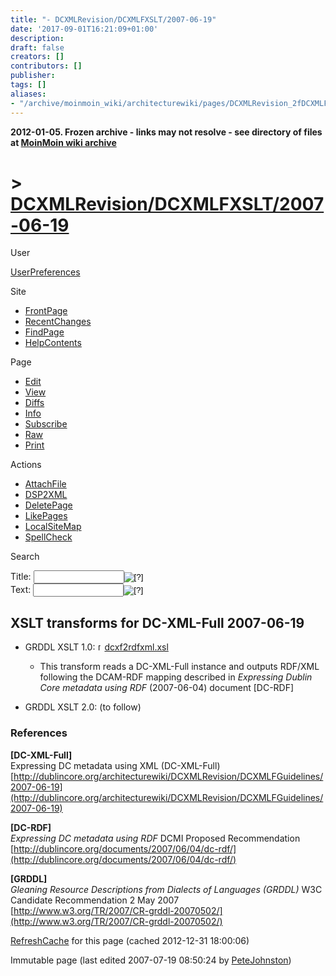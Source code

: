 ```yaml
---
title: "- DCXMLRevision/DCXMLFXSLT/2007-06-19"
date: '2017-09-01T16:21:09+01:00'
description: 
draft: false
creators: []
contributors: []
publisher: 
tags: []
aliases:
- "/archive/moinmoin_wiki/architecturewiki/pages/DCXMLRevision_2fDCXMLFXSLT_2f2007_2d06_2d19.html"
---
```


**2012-01-05. Frozen archive - links may not resolve - see directory of files at [MoinMoin wiki archive](/moinmoin-wiki-archive/)**

# > [DCXMLRevision/DCXMLFXSLT/2007-06-19](http://dublincore.org/architecturewiki/DCXMLRevision_2fDCXMLFXSLT_2f2007_2d06_2d19?action=fullsearch&value=%2F2007-06-19&literal=1&case=1&context=40 "Click here to do a full-text search for this title")

User

 [UserPreferences](http://dublincore.org/architecturewiki/UserPreferences)
  

Site

- [FrontPage](http://dublincore.org/architecturewiki/FrontPage)
- [RecentChanges](http://dublincore.org/architecturewiki/RecentChanges)
- [FindPage](http://dublincore.org/architecturewiki/FindPage)
- [HelpContents](http://dublincore.org/architecturewiki/HelpContents)

Page

- [Edit](http://dublincore.org/architecturewiki/DCXMLRevision_2fDCXMLFXSLT_2f2007_2d06_2d19?action=edit "Edit")
- [View](http://dublincore.org/architecturewiki/DCXMLRevision_2fDCXMLFXSLT_2f2007_2d06_2d19 "View")
- [Diffs](http://dublincore.org/architecturewiki/DCXMLRevision_2fDCXMLFXSLT_2f2007_2d06_2d19?action=diff "Diffs")
- [Info](http://dublincore.org/architecturewiki/DCXMLRevision_2fDCXMLFXSLT_2f2007_2d06_2d19?action=info "Info")
- [Subscribe](http://dublincore.org/architecturewiki/DCXMLRevision_2fDCXMLFXSLT_2f2007_2d06_2d19?action=subscribe "Subscribe")
- [Raw](http://dublincore.org/architecturewiki/DCXMLRevision_2fDCXMLFXSLT_2f2007_2d06_2d19?action=raw "Raw")
- [Print](http://dublincore.org/architecturewiki/DCXMLRevision_2fDCXMLFXSLT_2f2007_2d06_2d19?action=print "Print")

Actions

- [AttachFile](http://dublincore.org/architecturewiki/DCXMLRevision_2fDCXMLFXSLT_2f2007_2d06_2d19?action=AttachFile)
- [DSP2XML](http://dublincore.org/architecturewiki/DCXMLRevision_2fDCXMLFXSLT_2f2007_2d06_2d19?action=DSP2XML)
- [DeletePage](http://dublincore.org/architecturewiki/DCXMLRevision_2fDCXMLFXSLT_2f2007_2d06_2d19?action=DeletePage)
- [LikePages](http://dublincore.org/architecturewiki/DCXMLRevision_2fDCXMLFXSLT_2f2007_2d06_2d19?action=LikePages)
- [LocalSiteMap](http://dublincore.org/architecturewiki/DCXMLRevision_2fDCXMLFXSLT_2f2007_2d06_2d19?action=LocalSiteMap)
- [SpellCheck](http://dublincore.org/architecturewiki/DCXMLRevision_2fDCXMLFXSLT_2f2007_2d06_2d19?action=SpellCheck)

Search

<form method="POST" action="/architecturewiki/DCXMLRevision_2fDCXMLFXSLT_2f2007_2d06_2d19">
<p>
<input name="action" value="inlinesearch" type="hidden">
<input name="context" value="40" type="hidden">
Title: <input name="text_title" size="15" maxlength="50" type="text"><input src="DCXMLRevision_2fDCXMLFXSLT_2f2007_2d06_2d19_files/moin-search.png" name="button_title" alt="[?]" type="image"><br>Text: <input name="text_full" size="15" maxlength="50" type="text"><input src="DCXMLRevision_2fDCXMLFXSLT_2f2007_2d06_2d19_files/moin-search.png" name="button_full" alt="[?]" type="image">
</p>
</form>

## XSLT transforms for DC-XML-Full 2007-06-19

- GRDDL XSLT 1.0: [<img src="DCXMLRevision_2fDCXMLFXSLT_2f2007_2d06_2d19_files/moin-www.png" alt="[WWW]" height="11" width="11">dcxf2rdfxml.xsl](http://www.incognitum.net/petej/projects/dc-xml/full/xslt/2007/06/19/dcxf2rdfxml.xsl)

  - This transform reads a DC-XML-Full instance and outputs RDF/XML following the DCAM-RDF mapping described in _Expressing Dublin Core metadata using RDF_ (2007-06-04) document [DC-RDF]

- GRDDL XSLT 2.0: (to follow)

### References

<a id="DC-XML-Full"></a>**[DC-XML-Full]**  
Expressing DC metadata using XML (DC-XML-Full)  
 [http://dublincore.org/architecturewiki/DCXMLRevision/DCXMLFGuidelines/2007-06-19](http://dublincore.org/architecturewiki/DCXMLRevision/DCXMLFGuidelines/2007-06-19)

<a id="DC-RDF"></a>**[DC-RDF]**  
_Expressing DC metadata using RDF_ DCMI Proposed Recommendation  
 [http://dublincore.org/documents/2007/06/04/dc-rdf/](http://dublincore.org/documents/2007/06/04/dc-rdf/)

<a id="GRDDL"></a>**[GRDDL]**  
_Gleaning Resource Descriptions from Dialects of Languages (GRDDL)_ W3C Candidate Recommendation 2 May 2007  
 [http://www.w3.org/TR/2007/CR-grddl-20070502/](http://www.w3.org/TR/2007/CR-grddl-20070502/)

 [RefreshCache](http://dublincore.org/architecturewiki/DCXMLRevision_2fDCXMLFXSLT_2f2007_2d06_2d19?action=refresh&arena=Page.py&key=DCXMLRevision_2fDCXMLFXSLT_2f2007_2d06_2d19.text_html) for this page (cached 2012-12-31 18:00:06)  

Immutable page (last edited 2007-07-19 08:50:24 by [PeteJohnston](http://dublincore.org/architecturewiki/PeteJohnston))

